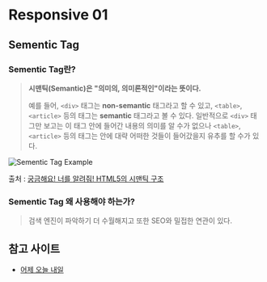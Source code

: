# Responsive 01

## Sementic Tag

### Sementic Tag란?

> **시맨틱(Semantic)은 "의미의, 의미론적인"이라는 뜻이다.**
> 
> 예를 들어, `<div>` 태그는 **non-semantic** 태그라고 할 수 있고, `<table>`, `<article>` 등의 태그는 **semantic** 태그라고 볼 수 있다. 일반적으로 `<div>` 태그만 보고는 이 태그 안에 들어간 내용의 의미를 알 수가 없으나 `<table>`, `<article>` 등의 태그는 안에 대략 어떠한 것들이 들어갔을지 유추를 할 수가 있다.

![Sementic Tag Example](https://t1.daumcdn.net/cfile/tistory/22690B335887451A3B)

출처 : [궁금해요! 너를 알려줘! HTML5의 시맨틱 구조](https://seonueo.tistory.com/32)

### Sementic Tag 왜 사용해야 하는가?

> 검색 엔진이 파악하기 더 수월해지고 또한 SEO와 밀접한 연관이 있다.

## 참고 사이트

- [어제 오늘 내일](https://hianna.tistory.com/278)
